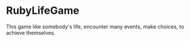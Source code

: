 RubyLifeGame
============

This game like somebody's life, encounter many events, make choices, to achieve themselves.
